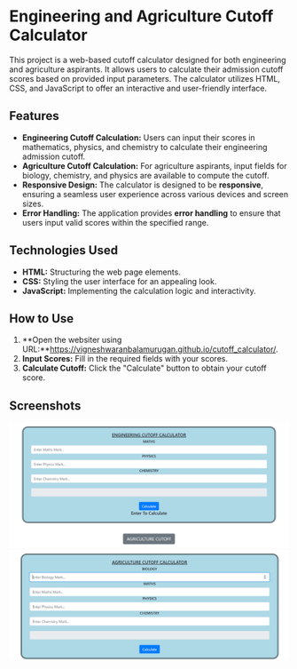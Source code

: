 # **Engineering and Agriculture Cutoff Calculator**
This project is a web-based cutoff calculator designed for both engineering and agriculture aspirants. It allows users to calculate their admission cutoff scores based on provided input parameters. The calculator utilizes HTML, CSS, and JavaScript to offer an interactive and user-friendly interface.

## **Features**

- **Engineering Cutoff Calculation:** Users can input their scores in mathematics, physics, and chemistry to calculate their engineering admission cutoff.
- **Agriculture Cutoff Calculation:** For agriculture aspirants, input fields for biology, chemistry, and physics are available to compute the cutoff.
- **Responsive Design:** The calculator is designed to be **responsive**, ensuring a seamless user experience across various devices and screen sizes.
- **Error Handling:** The application provides **error handling** to ensure that users input valid scores within the specified range.

## **Technologies Used**

- **HTML:** Structuring the web page elements.
- **CSS:** Styling the user interface for an appealing look.
- **JavaScript:** Implementing the calculation logic and interactivity.

## **How to Use**

1. **Open the websiter using URL:**https://vigneshwaranbalamurugan.github.io/cutoff_calculator/.
2. **Input Scores:** Fill in the required fields with your scores.
3. **Calculate Cutoff:** Click the "Calculate" button to obtain your cutoff score.

## **Screenshots**

![Screenshot of Engineering Cutoff Calculator](Screenshots/Engineering-cutoff.png)
![Screenshot of Agriculture Cutoff Calculator](Screenshots/agriculture-cutoff.png)
   
